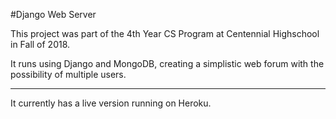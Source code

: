 #Django Web Server

This project was part of the 4th Year CS Program at Centennial Highschool in Fall of 2018.

It runs using Django and MongoDB, creating a simplistic web forum with the possibility of multiple users.

-----

It currently has a live version running on Heroku.
